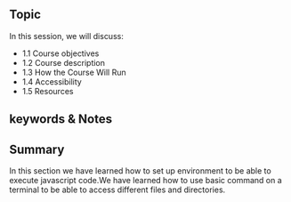 ## Topic
In this session, we will discuss:  

* 1.1 Course objectives
* 1.2 Course description
* 1.3 How the Course Will Run
* 1.4 Accessibility
* 1.5 Resources

## keywords & Notes

## Summary

In this section we have learned how to set up environment to be able to execute javascript code.We have learned how to use basic command on a terminal to be able to access different files and directories.

